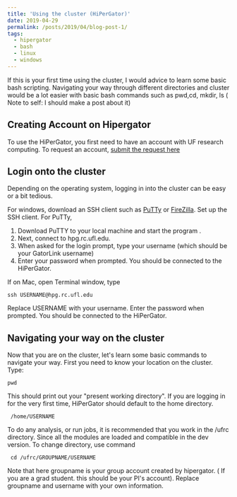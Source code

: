 ```yaml
---
title: 'Using the cluster (HiPerGator)'
date: 2019-04-29
permalink: /posts/2019/04/blog-post-1/
tags:
  - hipergator
  - bash
  - linux
  - windows
---
```


If this is your first time using the cluster, I would advice to learn some basic bash scripting. Navigating your way through different directories and cluster would be a lot easier with basic bash commands such as
pwd,cd, mkdir, ls ( Note to self: I should make a post about it) 


Creating Account on Hipergator
------
To use the HiPerGator, you first need to have an account with UF research computing. To request an account, [submit the request here](https://www.rc.ufl.edu/access/account-request/)


Login onto the cluster
------
Depending on the operating system, logging in into the cluster can be easy or a bit tedious. 

For windows, download an SSH client such as [PuTTy](https://www.putty.org/) or [FireZilla](https://filezilla-project.org/).
Set up the SSH client. 
For PuTTy,
     
1. Download PuTTY to your local machine and start the program .
2. Next, connect to hpg.rc.ufl.edu.
3. When asked for the login prompt, type your username (which should be your GatorLink username)
4. Enter your password when prompted. You should be connected to the HiPerGator. 


If on Mac, open Terminal window, type 

```
ssh USERNAME@hpg.rc.ufl.edu
```

Replace USERNAME with your username. Enter the password when prompted. You should be connected to the HiPerGator.


Navigating your way on the cluster
------
Now that you are on the cluster, let's learn some basic commands to navigate your way. 
First  you need to know your location on the cluster. Type:

```
pwd
```

This should print out your "present working directory". If you are logging in for the very first time, HiPerGator should default to the home directory.
    
```
 /home/USERNAME
```

To do any analysis, or run jobs, it is recommended that you work in the /ufrc directory. Since all the modules are loaded and compatible in the dev version. To change directory, use command
    
```
 cd /ufrc/GROUPNAME/USERNAME
```
Note that here groupname is your group account created by hipergator. ( If you are a grad student. this should be your PI's account). Replace groupname and username with your own information. 



